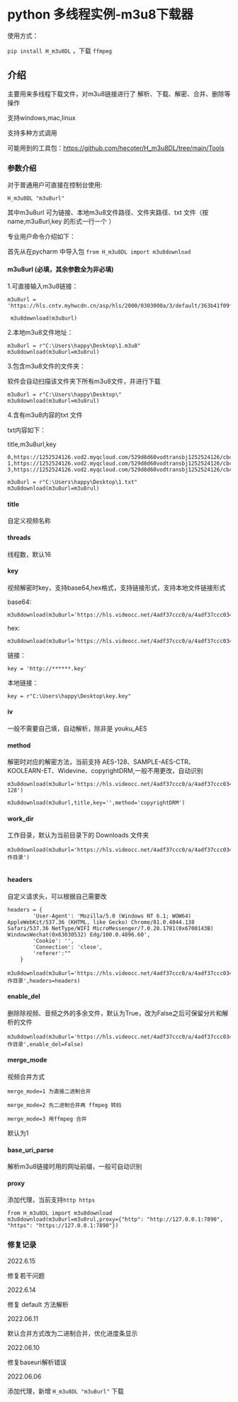 # python 多线程实例-m3u8下载器

使用方式：

`pip install H_m3u8DL` ，下载 `ffmpeg` 



## 介绍

主要用来多线程下载文件，对m3u8链接进行了 解析、下载、解密、合并、删除等操作

支持windows,mac,linux

支持多种方式调用

可能用到的工具包：https://github.com/hecoter/H_m3u8DL/tree/main/Tools

### 参数介绍

对于普通用户可直接在控制台使用:

```
H_m3u8DL "m3u8url"
```

其中m3u8url 可为链接、本地m3u8文件路径、文件夹路径、txt 文件（按 name,m3u8url,key  的形式一行一个  ）

专业用户命令介绍如下：

首先从在pycharm 中导入包 `from H_m3u8DL import m3u8download`

#### m3u8url (必填，其余参数全为非必填)

1.可直接输入m3u8链接：

```
m3u8url = 'https://hls.cntv.myhwcdn.cn/asp/hls/2000/0303000a/3/default/363b41f09f6045a4ab95c7df387732bf/2000.m3u8'
 
 m3u8download(m3u8url)
```

2.本地m3u8文件地址：

```
m3u8url = r"C:\Users\happy\Desktop\1.m3u8"
m3u8download(m3u8url=m3u8rul)
```

3.包含m3u8文件的文件夹：

软件会自动扫描该文件夹下所有m3u8文件，并进行下载

```
m3u8url = r"C:\Users\happy\Desktop\"
m3u8download(m3u8url=m3u8rul)
```

4.含有m3u8内容的txt 文件

txt内容如下：

title,m3u8url,key

```
0,https://1252524126.vod2.myqcloud.com/529d8d60vodtransbj1252524126/cbcde1e4387702298833985463/drm/v.f421220.m3u8
1,https://1252524126.vod2.myqcloud.com/529d8d60vodtransbj1252524126/cbcde1e4387702298833985463/drm/v.f421220.m3u8
3,https://1252524126.vod2.myqcloud.com/529d8d60vodtransbj1252524126/cbcde1e4387702298833985463/drm/v.f421220.m3u8
```

```
m3u8url = r"C:\Users\happy\Desktop\1.txt"
m3u8download(m3u8url=m3u8rul)
```

#### title  

自定义视频名称

#### threads

线程数，默认16

#### key

视频解密时key，支持base64,hex格式，支持链接形式，支持本地文件链接形式

base64: 

```
m3u8download(m3u8url='https://hls.videocc.net/4adf37ccc0/a/4adf37ccc0342e919fef2de4d02b473a_3.m3u8',key='kQ2aSmyG1FDSmzpqTso/0w==')
```

hex:

```
m3u8download(m3u8url='https://hls.videocc.net/4adf37ccc0/a/4adf37ccc0342e919fef2de4d02b473a_3.m3u8',key='910d9a4a6c86d450d29b3a6a4eca3fd3')

```

链接：

```
key = 'http://******.key'
```

本地链接：

```
key = r"C:\Users\happy\Desktop\key.key"
```

#### iv

一般不需要自己填，自动解析，除非是 youku_AES

#### method

解密时对应的解密方法，当前支持 AES-128、SAMPLE-AES-CTR、KOOLEARN-ET、Widevine、copyrightDRM,一般不用更改，自动识别

```
m3u8download(m3u8url='https://hls.videocc.net/4adf37ccc0/a/4adf37ccc0342e919fef2de4d02b473a_3.m3u8',key='910d9a4a6c86d450d29b3a6a4eca3fd3',method='AES-128')
```

```
m3u8download(m3u8url,title,key='',method='copyrightDRM')
```

#### work_dir

工作目录，默认为当前目录下的 Downloads 文件夹

```
m3u8download(m3u8url='https://hls.videocc.net/4adf37ccc0/a/4adf37ccc0342e919fef2de4d02b473a_3.m3u8',key='910d9a4a6c86d450d29b3a6a4eca3fd3',work_dir='工作目录')
    
```

#### headers

自定义请求头，可以根据自己需要改

```
headers = {
        'User-Agent': 'Mozilla/5.0 (Windows NT 6.1; WOW64) AppleWebKit/537.36 (KHTML, like Gecko) Chrome/81.0.4044.138 Safari/537.36 NetType/WIFI MicroMessenger/7.0.20.1781(0x6700143B) WindowsWechat(0x63030532) Edg/100.0.4896.60',
        'Cookie': '',
        'Connection': 'close',
        'referer':""
    }
    m3u8download(m3u8url='https://hls.videocc.net/4adf37ccc0/a/4adf37ccc0342e919fef2de4d02b473a_3.m3u8',key='910d9a4a6c86d450d29b3a6a4eca3fd3',work_dir='工作目录',headers=headers)

```

#### enable_del

删除除视频、音频之外的多余文件，默认为True，改为False之后可保留分片和解析的文件

```
m3u8download(m3u8url='https://hls.videocc.net/4adf37ccc0/a/4adf37ccc0342e919fef2de4d02b473a_3.m3u8',key='910d9a4a6c86d450d29b3a6a4eca3fd3',work_dir='工作目录',enable_del=False)
```

#### merge_mode

视频合并方式

```
merge_mode=1 为直接二进制合并
```

```
merge_mode=2 先二进制合并再 ffmpeg 转码
```

```
merge_mode=3 用ffmpeg 合并
```

默认为1

#### base_uri_parse

解析m3u8链接时用的网址前缀，一般可自动识别

#### proxy

添加代理，当前支持`http https`

```
from H_m3u8DL import m3u8download
m3u8download(m3u8url=m3u8rul,proxy={"http": "http://127.0.0.1:7890", "https": "https://127.0.0.1:7890"})
```

### 修复记录

2022.6.15

修复若干问题

2022.6.14

修复 default 方法解析

2022.06.11

默认合并方式改为二进制合并，优化进度条显示

2022.06.10

修复baseuri解析错误

2022.06.06 

添加代理，新增 `H_m3u8DL "m3u8url"` 下载

